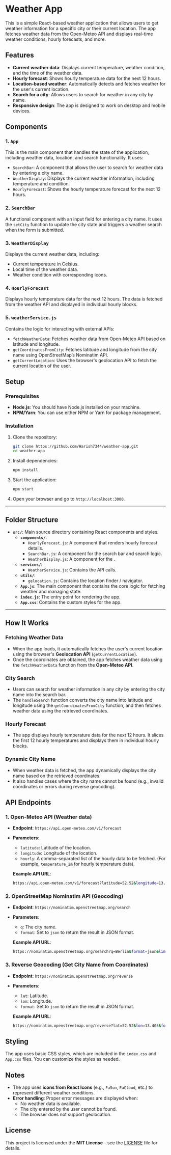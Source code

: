 # Weather App

This is a simple React-based weather application that allows users to get weather information for a specific city or their current location. The app fetches weather data from the Open-Meteo API and displays real-time weather conditions, hourly forecasts, and more.

## Features

- **Current weather data**: Displays current temperature, weather condition, and the time of the weather data.
- **Hourly forecast**: Shows hourly temperature data for the next 12 hours.
- **Location-based weather**: Automatically detects and fetches weather for the user's current location.
- **Search for a city**: Allows users to search for weather in any city by name.
- **Responsive design**: The app is designed to work on desktop and mobile devices.

## Components

### 1. `App`
This is the main component that handles the state of the application, including weather data, location, and search functionality. It uses:
- `SearchBar`: A component that allows the user to search for weather data by entering a city name.
- `WeatherDisplay`: Displays the current weather information, including temperature and condition.
- `HourlyForecast`: Shows the hourly temperature forecast for the next 12 hours.

### 2. `SearchBar`
A functional component with an input field for entering a city name. It uses the `setCity` function to update the city state and triggers a weather search when the form is submitted.

### 3. `WeatherDisplay`
Displays the current weather data, including:
- Current temperature in Celsius.
- Local time of the weather data.
- Weather condition with corresponding icons.

### 4. `HourlyForecast`
Displays hourly temperature data for the next 12 hours. The data is fetched from the weather API and displayed in individual hourly blocks.

### 5. `weatherService.js`
Contains the logic for interacting with external APIs:
- `fetchWeatherData`: Fetches weather data from Open-Meteo API based on latitude and longitude.
- `getCoordinatesFromCity`: Fetches latitude and longitude from the city name using OpenStreetMap’s Nominatim API.
- `getCurrentLocation`: Uses the browser's geolocation API to fetch the current location of the user.

## Setup

### Prerequisites

- **Node.js**: You should have Node.js installed on your machine.
- **NPM/Yarn**: You can use either NPM or Yarn for package management.

### Installation

1. Clone the repository:
   ```bash
   git clone https://github.com/Harish7344/weather-app.git
   cd weather-app

2. Install dependencies:

    ```bash
    npm install
    ```

3. Start the application:

    ```bash
    npm start
    ```

4. Open your browser and go to `http://localhost:3000`.

---

## Folder Structure

- **`src/`**: Main source directory containing React components and styles.
  - **`components/`**:
    - `HourlyForecast.js`: A component that renders hourly forecast details.
    - `SearchBar.js`: A component for the search bar and search logic.
    - `WeatherDisplay.js`: A component for the .
  - **`services/`**:
    - `WeatherService.js`: Contains the API calls.
  - **`utils/`**:
    - `gelocation.js`: Contains the location finder / navigator.
  - **`App.js`**: The main component that contains the core logic for fetching weather and managing state.
  - **`index.js`**: The entry point for rendering the app.
  - **`App.css`**: Contains the custom styles for the app.

---

## How It Works

### Fetching Weather Data
- When the app loads, it automatically fetches the user's current location using the browser's **Geolocation API** (`getCurrentLocation`).
- Once the coordinates are obtained, the app fetches weather data using the `fetchWeatherData` function from the **Open-Meteo API**.

### City Search
- Users can search for weather information in any city by entering the city name into the search bar.
- The `handleSearch` function converts the city name into latitude and longitude using the `getCoordinatesFromCity` function, and then fetches weather data using the retrieved coordinates.

### Hourly Forecast
- The app displays hourly temperature data for the next 12 hours. It slices the first 12 hourly temperatures and displays them in individual hourly blocks.

### Dynamic City Name
- When weather data is fetched, the app dynamically displays the city name based on the retrieved coordinates. 
- It also handles cases where the city name cannot be found (e.g., invalid coordinates or errors during reverse geocoding).

## API Endpoints

### 1. Open-Meteo API (Weather data)
- **Endpoint**: `https://api.open-meteo.com/v1/forecast`
- **Parameters**:
  - `latitude`: Latitude of the location.
  - `longitude`: Longitude of the location.
  - `hourly`: A comma-separated list of the hourly data to be fetched. (For example, `temperature_2m` for hourly temperature data).
  
  **Example API URL**:
  ```bash
  https://api.open-meteo.com/v1/forecast?latitude=52.52&longitude=13.405&hourly=temperature_2m

### 2. OpenStreetMap Nominatim API (Geocoding)
- **Endpoint**: `https://nominatim.openstreetmap.org/search`
- **Parameters**:
  - `q`: The city name.
  - `format`: Set to `json` to return the result in JSON format.
  
  **Example API URL**:
  ```bash
  https://nominatim.openstreetmap.org/search?q=Berlin&format=json&limit=1

### 3. Reverse Geocoding (Get City Name from Coordinates)
- **Endpoint**: `https://nominatim.openstreetmap.org/reverse`
- **Parameters**:
  - `lat`: Latitude.
  - `lon`: Longitude.
  - `format`: Set to `json` to return the result in JSON format.
  
  **Example API URL**:
  ```bash
  https://nominatim.openstreetmap.org/reverse?lat=52.52&lon=13.405&format=json

## Styling

The app uses basic CSS styles, which are included in the `index.css` and `App.css` files. You can customize the styles as needed.

## Notes

- The app uses **icons from React Icons** (e.g., `FaSun`, `FaCloud`, etc.) to represent different weather conditions.
- **Error handling**: Proper error messages are displayed when:
  - No weather data is available.
  - The city entered by the user cannot be found.
  - The browser does not support geolocation.

## License

This project is licensed under the **MIT License** - see the [LICENSE](LICENSE) file for details.
